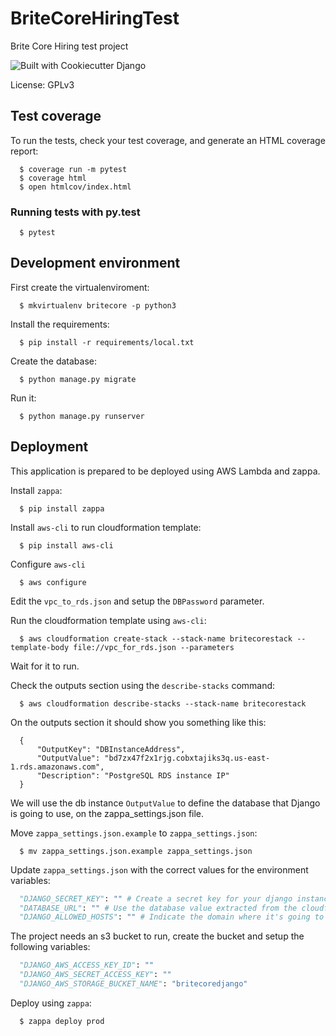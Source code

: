 BriteCoreHiringTest
===================

Brite Core Hiring test project

![Built with Cookiecutter Django](https://img.shields.io/badge/built%20with-Cookiecutter%20Django-ff69b4.svg "Built with Cookiecutter Django")

License: GPLv3

Test coverage
-------------

To run the tests, check your test coverage, and generate an HTML coverage report:

```
  $ coverage run -m pytest
  $ coverage html
  $ open htmlcov/index.html
```

### Running tests with py.test

```
  $ pytest
```

Development environment
-----------------------

First create the virtualenviroment:

```
  $ mkvirtualenv britecore -p python3
```

Install the requirements:
  
```
  $ pip install -r requirements/local.txt
```

Create the database:

```
  $ python manage.py migrate
```

Run it:

```  
  $ python manage.py runserver
```

Deployment
----------

This application is prepared to be deployed using AWS Lambda and zappa.

Install `zappa`:

```
  $ pip install zappa
```

Install `aws-cli` to run cloudformation template:

```
  $ pip install aws-cli
```

Configure `aws-cli`

```
  $ aws configure
```

Edit the `vpc_to_rds.json` and setup the `DBPassword` parameter.

Run the cloudformation template using `aws-cli`:

```
  $ aws cloudformation create-stack --stack-name britecorestack --template-body file://vpc_for_rds.json --parameters
```

Wait for it to run.

Check the outputs section using the `describe-stacks` command:

```
  $ aws cloudformation describe-stacks --stack-name britecorestack
```

On the outputs section it should show you something like this:

```
  {
      "OutputKey": "DBInstanceAddress",
      "OutputValue": "bd7zx47f2x1rjg.cobxtajiks3q.us-east-1.rds.amazonaws.com",
      "Description": "PostgreSQL RDS instance IP"
  }
```

We will use the db instance `OutputValue` to define the database that Django is going to use, on the zappa_settings.json file.

Move `zappa_settings.json.example` to `zappa_settings.json`:

```
  $ mv zappa_settings.json.example zappa_settings.json
```

Update `zappa_settings.json` with the correct values for the environment variables:

```python
  "DJANGO_SECRET_KEY": "" # Create a secret key for your django instance
  "DATABASE_URL": "" # Use the database value extracted from the cloudformation outputs here
  "DJANGO_ALLOWED_HOSTS": "" # Indicate the domain where it's going to run 
```

The project needs an s3 bucket to run, create the bucket and setup the following variables:

```python
  "DJANGO_AWS_ACCESS_KEY_ID": ""
  "DJANGO_AWS_SECRET_ACCESS_KEY": ""
  "DJANGO_AWS_STORAGE_BUCKET_NAME": "britecoredjango"
```

Deploy using `zappa`:

```
  $ zappa deploy prod
```
